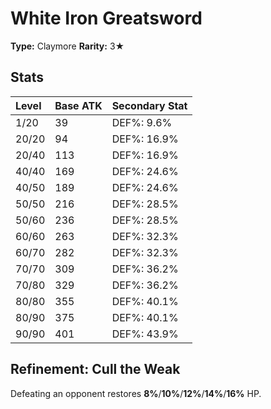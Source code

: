 # White Iron Greatsword

**Type:** Claymore
**Rarity:** 3★

## Stats

| Level | Base ATK | Secondary Stat |
| :--- | :--- | :--- |
| 1/20 | 39 | DEF%: 9.6% |
| 20/20 | 94 | DEF%: 16.9% |
| 20/40 | 113 | DEF%: 16.9% |
| 40/40 | 169 | DEF%: 24.6% |
| 40/50 | 189 | DEF%: 24.6% |
| 50/50 | 216 | DEF%: 28.5% |
| 50/60 | 236 | DEF%: 28.5% |
| 60/60 | 263 | DEF%: 32.3% |
| 60/70 | 282 | DEF%: 32.3% |
| 70/70 | 309 | DEF%: 36.2% |
| 70/80 | 329 | DEF%: 36.2% |
| 80/80 | 355 | DEF%: 40.1% |
| 80/90 | 375 | DEF%: 40.1% |
| 90/90 | 401 | DEF%: 43.9% |

## Refinement: Cull the Weak

Defeating an opponent restores **8%**/**10%**/**12%**/**14%**/**16%** HP.

